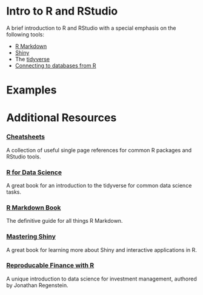 # Intro to R and RStudio

A brief introduction to R and RStudio with a special emphasis on the following
tools:
* [R Markdown](https://rmarkdown.rstudio.com/)
* [Shiny](https://shiny.rstudio.com/)
* The [tidyverse](https://www.tidyverse.org/)
* [Connecting to databases from R](https://db.rstudio.com/)

# Examples

# Additional Resources
### [Cheatsheets](https://rstudio.com/resources/cheatsheets/)
A collection of useful single page references for common R packages and RStudio
tools.

### [R for Data Science](https://r4ds.had.co.nz/)
A great book for an introduction to the tidyverse for common data science tasks.

### [R Markdown Book](https://bookdown.org/yihui/rmarkdown/)
The definitive guide for all things R Markdown.

### [Mastering Shiny](https://mastering-shiny.org/)
A great book for learning more about Shiny and interactive applications in R.

### [Reproducable Finance with R](https://www.amazon.com/Reproducible-Finance-Portfolio-Analysis-Chapman/dp/1138484032)
A unique introduction to data science for investment management, authored by
Jonathan Regenstein.